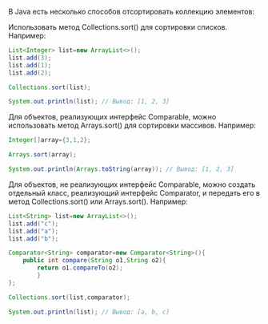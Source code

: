 В Java есть несколько способов отсортировать коллекцию элементов:

Использовать метод Collections.sort() для сортировки списков. Например:

```java
List<Integer> list=new ArrayList<>();
list.add(3);
list.add(1);
list.add(2);

Collections.sort(list);

System.out.println(list); // Вывод: [1, 2, 3]
```

Для объектов, реализующих интерфейс Comparable, можно использовать метод Arrays.sort() для сортировки массивов.
Например:

```java
Integer[]array={3,1,2};

Arrays.sort(array);

System.out.println(Arrays.toString(array)); // Вывод: [1, 2, 3]
```

Для объектов, не реализующих интерфейс Comparable, можно создать отдельный класс, реализующий интерфейс Comparator, и
передать его в метод Collections.sort() или Arrays.sort(). Например:

```java
List<String> list=new ArrayList<>();
list.add("c");
list.add("a");
list.add("b");

Comparator<String> comparator=new Comparator<String>(){
    public int compare(String o1,String o2){
        return o1.compareTo(o2);
        }
};

Collections.sort(list,comparator);

System.out.println(list); // Вывод: [a, b, c]
```